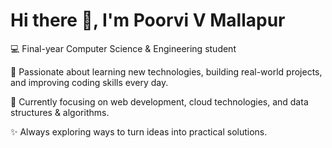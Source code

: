 # Hi there 👋, I'm Poorvi V Mallapur

💻 Final-year Computer Science & Engineering student

🌱 Passionate about learning new technologies, building real-world projects, and improving coding skills every day.  

🎯 Currently focusing on web development, cloud technologies, and data structures & algorithms.  

✨ Always exploring ways to turn ideas into practical solutions.
